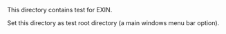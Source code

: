 This directory contains test for EXIN.

Set this directory as test root directory (a main windows menu bar option).
